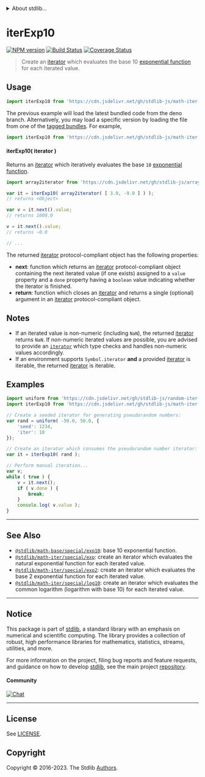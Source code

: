 <!--

@license Apache-2.0

Copyright (c) 2020 The Stdlib Authors.

Licensed under the Apache License, Version 2.0 (the "License");
you may not use this file except in compliance with the License.
You may obtain a copy of the License at

   http://www.apache.org/licenses/LICENSE-2.0

Unless required by applicable law or agreed to in writing, software
distributed under the License is distributed on an "AS IS" BASIS,
WITHOUT WARRANTIES OR CONDITIONS OF ANY KIND, either express or implied.
See the License for the specific language governing permissions and
limitations under the License.

-->


<details>
  <summary>
    About stdlib...
  </summary>
  <p>We believe in a future in which the web is a preferred environment for numerical computation. To help realize this future, we've built stdlib. stdlib is a standard library, with an emphasis on numerical and scientific computation, written in JavaScript (and C) for execution in browsers and in Node.js.</p>
  <p>The library is fully decomposable, being architected in such a way that you can swap out and mix and match APIs and functionality to cater to your exact preferences and use cases.</p>
  <p>When you use stdlib, you can be absolutely certain that you are using the most thorough, rigorous, well-written, studied, documented, tested, measured, and high-quality code out there.</p>
  <p>To join us in bringing numerical computing to the web, get started by checking us out on <a href="https://github.com/stdlib-js/stdlib">GitHub</a>, and please consider <a href="https://opencollective.com/stdlib">financially supporting stdlib</a>. We greatly appreciate your continued support!</p>
</details>

# iterExp10

[![NPM version][npm-image]][npm-url] [![Build Status][test-image]][test-url] [![Coverage Status][coverage-image]][coverage-url] <!-- [![dependencies][dependencies-image]][dependencies-url] -->

> Create an [iterator][mdn-iterator-protocol] which evaluates the base 10 [exponential function][@stdlib/math/base/special/exp10] for each iterated value.

<!-- Section to include introductory text. Make sure to keep an empty line after the intro `section` element and another before the `/section` close. -->

<section class="intro">

</section>

<!-- /.intro -->

<!-- Package usage documentation. -->



<section class="usage">

## Usage

```javascript
import iterExp10 from 'https://cdn.jsdelivr.net/gh/stdlib-js/math-iter-special-exp10@deno/mod.js';
```
The previous example will load the latest bundled code from the deno branch. Alternatively, you may load a specific version by loading the file from one of the [tagged bundles](https://github.com/stdlib-js/math-iter-special-exp10/tags). For example,

```javascript
import iterExp10 from 'https://cdn.jsdelivr.net/gh/stdlib-js/math-iter-special-exp10@v0.1.0-deno/mod.js';
```

#### iterExp10( iterator )

Returns an [iterator][mdn-iterator-protocol] which iteratively evaluates the base `10` [exponential function][@stdlib/math/base/special/exp10].

```javascript
import array2iterator from 'https://cdn.jsdelivr.net/gh/stdlib-js/array-to-iterator@deno/mod.js';

var it = iterExp10( array2iterator( [ 3.0, -9.0 ] ) );
// returns <Object>

var v = it.next().value;
// returns 1000.0

v = it.next().value;
// returns ~0.0

// ...
```

The returned [iterator][mdn-iterator-protocol] protocol-compliant object has the following properties:

-   **next**: function which returns an [iterator][mdn-iterator-protocol] protocol-compliant object containing the next iterated value (if one exists) assigned to a `value` property and a `done` property having a `boolean` value indicating whether the iterator is finished.
-   **return**: function which closes an [iterator][mdn-iterator-protocol] and returns a single (optional) argument in an [iterator][mdn-iterator-protocol] protocol-compliant object.

</section>

<!-- /.usage -->

<!-- Package usage notes. Make sure to keep an empty line after the `section` element and another before the `/section` close. -->

<section class="notes">

## Notes

-   If an iterated value is non-numeric (including `NaN`), the returned [iterator][mdn-iterator-protocol] returns `NaN`. If non-numeric iterated values are possible, you are advised to provide an [`iterator`][mdn-iterator-protocol] which type checks and handles non-numeric values accordingly.
-   If an environment supports `Symbol.iterator` **and** a provided [iterator][mdn-iterator-protocol] is iterable, the returned [iterator][mdn-iterator-protocol] is iterable.

</section>

<!-- /.notes -->

<!-- Package usage examples. -->

<section class="examples">

## Examples

<!-- eslint no-undef: "error" -->

```javascript
import uniform from 'https://cdn.jsdelivr.net/gh/stdlib-js/random-iter-uniform@deno/mod.js';
import iterExp10 from 'https://cdn.jsdelivr.net/gh/stdlib-js/math-iter-special-exp10@deno/mod.js';

// Create a seeded iterator for generating pseudorandom numbers:
var rand = uniform( -50.0, 50.0, {
    'seed': 1234,
    'iter': 10
});

// Create an iterator which consumes the pseudorandom number iterator:
var it = iterExp10( rand );

// Perform manual iteration...
var v;
while ( true ) {
    v = it.next();
    if ( v.done ) {
        break;
    }
    console.log( v.value );
}
```

</section>

<!-- /.examples -->

<!-- Section to include cited references. If references are included, add a horizontal rule *before* the section. Make sure to keep an empty line after the `section` element and another before the `/section` close. -->

<section class="references">

</section>

<!-- /.references -->

<!-- Section for related `stdlib` packages. Do not manually edit this section, as it is automatically populated. -->

<section class="related">

* * *

## See Also

-   <span class="package-name">[`@stdlib/math-base/special/exp10`][@stdlib/math/base/special/exp10]</span><span class="delimiter">: </span><span class="description">base 10 exponential function.</span>
-   <span class="package-name">[`@stdlib/math-iter/special/exp`][@stdlib/math/iter/special/exp]</span><span class="delimiter">: </span><span class="description">create an iterator which evaluates the natural exponential function for each iterated value.</span>
-   <span class="package-name">[`@stdlib/math-iter/special/exp2`][@stdlib/math/iter/special/exp2]</span><span class="delimiter">: </span><span class="description">create an iterator which evaluates the base 2 exponential function for each iterated value.</span>
-   <span class="package-name">[`@stdlib/math-iter/special/log10`][@stdlib/math/iter/special/log10]</span><span class="delimiter">: </span><span class="description">create an iterator which evaluates the common logarithm (logarithm with base 10) for each iterated value.</span>

</section>

<!-- /.related -->

<!-- Section for all links. Make sure to keep an empty line after the `section` element and another before the `/section` close. -->


<section class="main-repo" >

* * *

## Notice

This package is part of [stdlib][stdlib], a standard library with an emphasis on numerical and scientific computing. The library provides a collection of robust, high performance libraries for mathematics, statistics, streams, utilities, and more.

For more information on the project, filing bug reports and feature requests, and guidance on how to develop [stdlib][stdlib], see the main project [repository][stdlib].

#### Community

[![Chat][chat-image]][chat-url]

---

## License

See [LICENSE][stdlib-license].


## Copyright

Copyright &copy; 2016-2023. The Stdlib [Authors][stdlib-authors].

</section>

<!-- /.stdlib -->

<!-- Section for all links. Make sure to keep an empty line after the `section` element and another before the `/section` close. -->

<section class="links">

[npm-image]: http://img.shields.io/npm/v/@stdlib/math-iter-special-exp10.svg
[npm-url]: https://npmjs.org/package/@stdlib/math-iter-special-exp10

[test-image]: https://github.com/stdlib-js/math-iter-special-exp10/actions/workflows/test.yml/badge.svg?branch=v0.1.0
[test-url]: https://github.com/stdlib-js/math-iter-special-exp10/actions/workflows/test.yml?query=branch:v0.1.0

[coverage-image]: https://img.shields.io/codecov/c/github/stdlib-js/math-iter-special-exp10/main.svg
[coverage-url]: https://codecov.io/github/stdlib-js/math-iter-special-exp10?branch=main

<!--

[dependencies-image]: https://img.shields.io/david/stdlib-js/math-iter-special-exp10.svg
[dependencies-url]: https://david-dm.org/stdlib-js/math-iter-special-exp10/main

-->

[chat-image]: https://img.shields.io/gitter/room/stdlib-js/stdlib.svg
[chat-url]: https://app.gitter.im/#/room/#stdlib-js_stdlib:gitter.im

[stdlib]: https://github.com/stdlib-js/stdlib

[stdlib-authors]: https://github.com/stdlib-js/stdlib/graphs/contributors

[umd]: https://github.com/umdjs/umd
[es-module]: https://developer.mozilla.org/en-US/docs/Web/JavaScript/Guide/Modules

[deno-url]: https://github.com/stdlib-js/math-iter-special-exp10/tree/deno
[umd-url]: https://github.com/stdlib-js/math-iter-special-exp10/tree/umd
[esm-url]: https://github.com/stdlib-js/math-iter-special-exp10/tree/esm
[branches-url]: https://github.com/stdlib-js/math-iter-special-exp10/blob/main/branches.md

[stdlib-license]: https://raw.githubusercontent.com/stdlib-js/math-iter-special-exp10/main/LICENSE

[mdn-iterator-protocol]: https://developer.mozilla.org/en-US/docs/Web/JavaScript/Reference/Iteration_protocols#The_iterator_protocol

<!-- <related-links> -->

[@stdlib/math/base/special/exp10]: https://github.com/stdlib-js/math-base-special-exp10/tree/deno

[@stdlib/math/iter/special/exp]: https://github.com/stdlib-js/math-iter-special-exp/tree/deno

[@stdlib/math/iter/special/exp2]: https://github.com/stdlib-js/math-iter-special-exp2/tree/deno

[@stdlib/math/iter/special/log10]: https://github.com/stdlib-js/math-iter-special-log10/tree/deno

<!-- </related-links> -->

</section>

<!-- /.links -->
